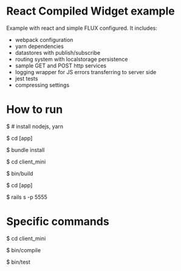 # React Compiled Widget example

Example with react and simple FLUX configured. 
It includes: 
- webpack configuration
- yarn dependencies
- datastores with publish/subscribe
- routing system with localstorage persistence
- sample GET and POST http services 
- logging wrapper for JS errors transferring to server side
- jest tests
- compressing settings

# How to run
$ # install nodejs, yarn

$ cd [app]

$ bundle install 

$ cd client_mini 

$ bin/build

$ cd [app]

$ rails s -p 5555


# Specific commands
$ cd client_mini 

$ bin/compile

$ bin/test
